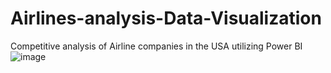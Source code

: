 # Airlines-analysis-Data-Visualization
Competitive analysis of Airline companies in the USA utilizing Power BI
![image](https://github.com/danifuij/Airlines-analysis-Data-Visualization/assets/124475097/b193021a-5bd2-4dde-a0d6-a1c5b4cea373)
